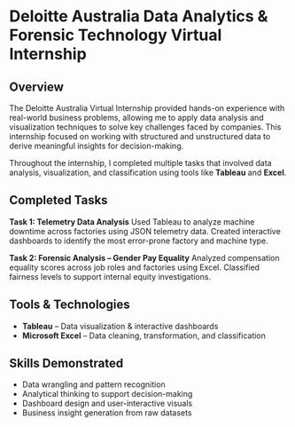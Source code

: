 # Deloitte Australia Data Analytics & Forensic Technology Virtual Internship
## Overview
The Deloitte Australia Virtual Internship provided hands-on experience with real-world business problems, allowing me to apply data analysis and visualization techniques to solve key challenges faced by companies. This internship focused on working with structured and unstructured data to derive meaningful insights for decision-making.

Throughout the internship, I completed multiple tasks that involved data analysis, visualization, and classification using tools like **Tableau** and **Excel**.

##  Completed Tasks
**Task 1: Telemetry Data Analysis**
Used Tableau to analyze machine downtime across factories using JSON telemetry data. Created interactive dashboards to identify the most error-prone factory and machine type.

**Task 2: Forensic Analysis – Gender Pay Equality**
Analyzed compensation equality scores across job roles and factories using Excel. Classified fairness levels to support internal equity investigations.

## Tools & Technologies
- **Tableau** – Data visualization & interactive dashboards
- **Microsoft Excel** – Data cleaning, transformation, and classification

## Skills Demonstrated
- Data wrangling and pattern recognition
- Analytical thinking to support decision-making
- Dashboard design and user-interactive visuals
- Business insight generation from raw datasets
